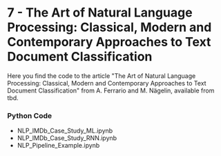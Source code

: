 # 7 - The Art of Natural Language Processing: Classical, Modern and Contemporary Approaches to Text Document Classification

Here you find the code to the article "The Art of Natural Language Processing: Classical, Modern and Contemporary Approaches to Text Document Classification" from A. Ferrario and M. Nägelin, available from tbd.

### Python Code
- NLP_IMDb_Case_Study_ML.ipynb
- NLP_IMDb_Case_Study_RNN.ipynb
- NLP_Pipeline_Example.ipynb
